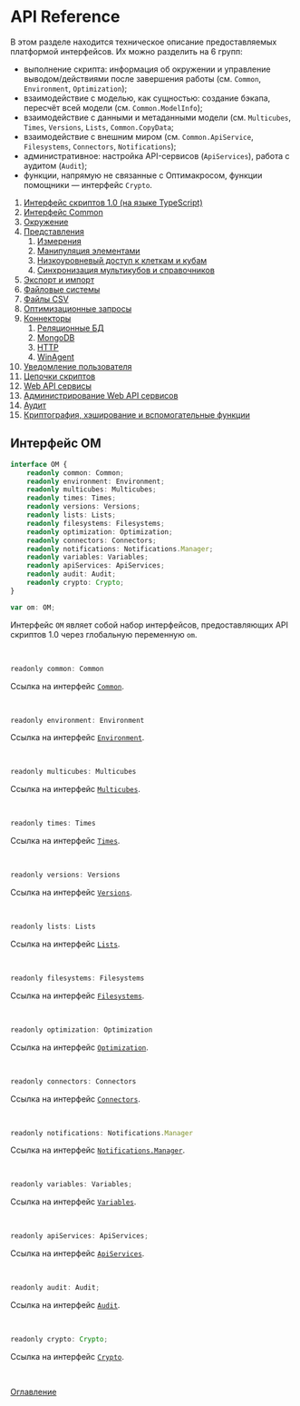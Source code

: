 # API Reference

В этом разделе находится техническое описание предоставляемых платформой интерфейсов. Их можно разделить на 6 групп:

* выполнение скрипта: информация об окружении и управление выводом/действиями после завершения работы (см. `Common`, `Environment`, `Optimization`);
* взаимодействие с моделью, как сущностью: создание бэкапа, пересчёт всей модели (см. `Common.ModelInfo`);
* взаимодействие с данными и метаданными модели (см. `Multicubes`, `Times`, `Versions`, `Lists`, `Common.CopyData`;
* взаимодействие с внешним миром (см. `Common.ApiService`, `Filesystems`, `Connectors`, `Notifications`);
* административное: настройка API-сервисов (`ApiServices`), работа с аудитом (`Audit`);
* функции, напрямую не связанные с Оптимакросом, функции помощники — интерфейс `Crypto`.

1. [Интерфейс скриптов 1.0 (на языке TypeScript)](scripts.om.d.ts)
1. [Интерфейс Common](common.md)
1. [Окружение](env.md)
1. [Представления](views.md)
    1. [Измерения](dimensions.md)
    1. [Манипуляция элементами](elementsManipulator.md)
    1. [Низкоуровневый доступ к клеткам и кубам](cubeCell.md)
    1. [Синхронизация мультикубов и справочников](sync.md)
1. [Экспорт и импорт](exportImport.md)
1. [Файловые системы](fs.md)
1. [Файлы CSV](csv.md)
1. [Оптимизационные запросы](optimization.md)
1. [Коннекторы](connectors.md)
    1. [Реляционные БД](relationalDB.md)
    1. [MongoDB](mongoDB.md)
    1. [HTTP](http.md)
    1. [WinAgent](winAgent.md)
1. [Уведомление пользователя](notifications.md)
1. [Цепочки скриптов](scriptChains.md)
1. [Web API сервисы](apiService.md)
1. [Администрирование Web API сервисов](apiServicesAdministration.md)
1. [Аудит](audit.md)
1. [Криптография, хэширование и вспомогательные функции](crypto.md)

## Интерфейс OM<a name="om"></a>
```ts
interface OM {
	readonly common: Common;
	readonly environment: Environment;
	readonly multicubes: Multicubes;
	readonly times: Times;
	readonly versions: Versions;
	readonly lists: Lists;
	readonly filesystems: Filesystems;
	readonly optimization: Optimization;
	readonly connectors: Connectors;
	readonly notifications: Notifications.Manager;
	readonly variables: Variables;
	readonly apiServices: ApiServices;
	readonly audit: Audit;
	readonly crypto: Crypto;
}

var om: OM;
```
Интерфейс `OM` являет собой набор интерфейсов, предоставляющих API cкриптов 1.0 через глобальную переменную `om`.

&nbsp;

```js
readonly common: Common
```
Ссылка на интерфейс [`Common`](./common.md#common).

&nbsp;

```js
readonly environment: Environment
```
Ссылка на интерфейс [`Environment`](./env.md#environment).

&nbsp;

```js
readonly multicubes: Multicubes
```
Ссылка на интерфейс [`Multicubes`](./views.md#multicubes).

&nbsp;

```js
readonly times: Times
```
Ссылка на интерфейс [`Times`](./dimensions.md#times).

&nbsp;

```js
readonly versions: Versions
```
Ссылка на интерфейс [`Versions`](./dimensions.md#versions).

&nbsp;

```js
readonly lists: Lists
```
Ссылка на интерфейс [`Lists`](./dimensions.md#lists).

&nbsp;

```js
readonly filesystems: Filesystems
```
Ссылка на интерфейс [`Filesystems`](./fs.md#filesystems).

&nbsp;

```js
readonly optimization: Optimization
```
Ссылка на интерфейс [`Optimization`](./optimization.md#optimization).

&nbsp;

```js
readonly connectors: Connectors
```
Ссылка на интерфейс [`Connectors`](./connectors.md#connectors).

&nbsp;

```js
readonly notifications: Notifications.Manager
```
Ссылка на интерфейс [`Notifications.Manager`](./notifications.md#manager).

&nbsp;

```js
readonly variables: Variables;
```
Ссылка на интерфейс [`Variables`](./variables.md#variables).

&nbsp;

```js
readonly apiServices: ApiServices;
```
Ссылка на интерфейс [`ApiServices`](./apiServicesAdministration.md#api-services).

&nbsp;

```js
readonly audit: Audit;
```
Ссылка на интерфейс [`Audit`](./audit.md).

&nbsp;

```js
readonly crypto: Crypto;
```
Ссылка на интерфейс [`Crypto`](./crypto.md).

&nbsp;

[Оглавление](../README.md)
